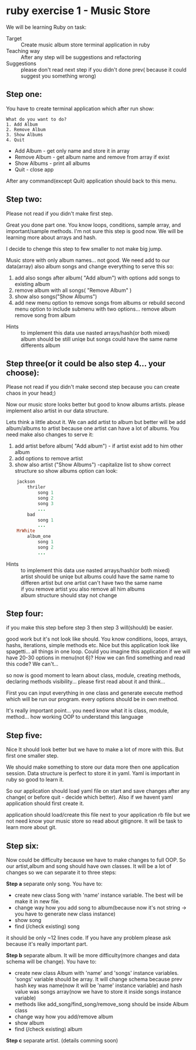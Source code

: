 ruby exercise 1 - Music Store 
===============

We will be learning Ruby on task:
<dl>
  <dt>Target</dt>
  <dd>Create  music album store terminal application in ruby</dd>
  <dt>Teaching way</dt>
  <dd>After any step will be suggestions and refactoring</dd>
  <dt>Suggestions</dt>
  <dd>please don't read next step if you didn't done prev( because it could suggest you something wrong) </dd>
</dl>

Step one:
-------------
You have to create terminal application which after run show:

	What do you want to do? 
	1. Add Album
	2. Remove Album 
	3. Show Albums 
	4. Quit 

* Add Album - get only name  and store it in array
* Remove Album - get album name and remove from array if exist
* Show Albums - print all albums
* Quit  - close app

After any command(except Quit) application should back to this menu. 


Step two:
-------------

Please not read if you didn't make first step.

Great you done part one. You know loops, conditions, sample array, and important/sample methods.
I'm not sure this step is good now. We will be learning more about arrays and hash.

I decide to chenge this step to few smaller to not make big jump.

Music store with only album names... not good. We need add to our data(array) also album songs and change everything to serve this so:

1. add also songs after album( "Add album") with options add songs to existing album
2. remove album with all songs( "Remove Album" )
3. show also songs("Show Albums")
4. add new menu option to remove songs from albums or rebuild second menu option to include submenu with two options... remove album remove song from album

<dl>
  <dt>Hints</dt>
  <dd>to implement this data use nasted arrays/hash(or both mixed)</dd>
  <dd>album should be still uniqe but songs could have the same name differents album</dd>
</dl>


Step three(or it could be also step 4... your choose):
-------------

Please not read if you didn't make second step because you can create chaos in your head;)

Now our music store looks better but good to know albums artists. please implement also artist in our data structure. 

Lets think a little about it. We can add artist to album but better will be add album/albums to artist because one artist can have a lot of albums.
You need make also changes to serve it:

1. add artist before album( "Add album") - if artist exist add to him other album
2. add options to remove artist
3. show also artist ("Show Albums") -capitalize list to show correct structure so show albums option can look:

```ruby
	jackson
		thriler
			song 1
			song 2
			song 3
			...
		bad
			song 1
			...
	MrWhite
		album_one
			song 1
			song 2
			...
```

<dl>
  <dt>Hints</dt>
  <dd>to implement this data use nasted arrays/hash(or both mixed)</dd>
  <dd>artist should be uniqe but albums could have the same name to differen artist but one artist can't have two the same name</dd>
  <dd>if you remove artist you also remove all him albums</dd>
  <dd>album structure should stay not change</dd>
</dl>

Step four:
-------------

if you make this step before step 3 then step 3 will(should) be easier.

good work but it's not look like should. You know conditions, loops, arrays, hashs, iterations, simple methods etc. Nice but this application look like spagetti... all things in one loop. Could you imagine this application if we will have 20-30 options in menu(not 6)? How we can find something and read this code? We can't...

so now is good moment to learn  about class, module, creating methods, declaring methods visibility... please first read about it and think... 

First you can input everything in one class and generate execute method which will be run our program. every options should be in own method.

It's really important point... you need know what it is class, module, method... how working OOP to understand this language

Step five:
-------------

Nice It should look better but we have to make a lot of more with this. But first one smaller step. 

We should make something to store our data more then one application session. Data structure is perfect to store it in yaml. Yaml is important in ruby so good to learn it.

So our application should load yaml file on start and save changes after any change( or before quit - decide which better). Also if we havent yaml application should first create it.

application should load/create this file next to your application rb file but we not need know your music store so read about gitignore. It will be task to learn more about git.

Step six:
-------------

Now could be difficulty because we have to make changes to full OOP. So our artist,album and song should have own classes. It will be a lot of changes so we can separate it to three steps:

<b>Step a</b>
separate only song. You have to:
- create new class Song with 'name' instance variable. The best will be make it in new file.
- change way how you add song to album(because now it's not string -> you have to generate new class instance)
- show song
- find (/check existing) song

it should be only ~12 lines code. If you have any problem please ask because it's really important part.

<b>Step b</b>
separate album. It will be more difficulty(more changes and data schema will be change). You have to:
- create new class Album with 'name' and 'songs' instance variables. 'songs' variable should be array. It will change schema because prev hash key was name(now it will be 'name' instance variable) and hash value was songs array(now we have to store it inside songs instance variable)
- methods like add_song/find_song/remove_song should be inside Album class
- change way how you add/remove album
- show album
- find (/check existing) album

<b>Step c</b>
separate artist. (details comming soon)


